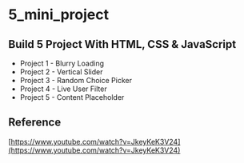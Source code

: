 # 5_mini_project

## Build 5 Project With HTML, CSS & JavaScript

- Project 1 - Blurry Loading
- Project 2 - Vertical Slider
- Project 3 - Random Choice Picker
- Project 4 - Live User Filter
- Project 5 - Content Placeholder



## Reference
[https://www.youtube.com/watch?v=JkeyKeK3V24](https://www.youtube.com/watch?v=JkeyKeK3V24)
